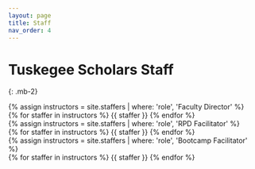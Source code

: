 ```yaml
---
layout: page
title: Staff
nav_order: 4
---
```


# Tuskegee Scholars Staff

{: .mb-2}
<div>
{% assign instructors = site.staffers | where: 'role', 'Faculty Director' %}
<div class="role">
  {% for staffer in instructors %}
  {{ staffer }}
  {% endfor %}
</div>
</div>

<div>
{% assign instructors = site.staffers | where: 'role', 'RPD Facilitator' %}
<div class="role">
  {% for staffer in instructors %}
  {{ staffer }}
  {% endfor %}
</div>
</div>

<div>
{% assign instructors = site.staffers | where: 'role', 'Bootcamp Facilitator' %}
<div class="role">
  {% for staffer in instructors %}
  {{ staffer }}
  {% endfor %}
</div>
</div>
